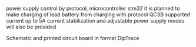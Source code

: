 power supply control by protocol, microcontroller stm32
it is planned to make charging of lead battery from charging with protocol QC3B
supported current up to 5A
current stabilization and adjustable power supply modes will also be provided

Schematic and printed circuit board in format DipTrace
